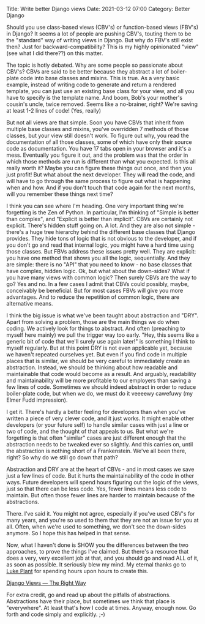 Title: Write better Django views
Date: 2021-03-12 07:00
Category: Better Django

Should you use class-based views (CBV's) or function-based views (FBV's) in Django? It seems a lot of people are pushing CBV's, touting them to be the "standard" way of writing views in Django. But why do FBV's still exist then? Just for backward-compatibility? This is my highly opinionated "view" (see what I did there??) on this matter.

The topic is hotly debated. Why are some people so passionate about CBV's? CBVs are said to be better because they abstract a lot of boiler-plate code into base classes and mixins. This is true. As a very basic example, instead of writing code to generate and return a rendered template, you can just use an existing base class for your view, and all you have to specify is the template name. And boom, Bob's your mother's cousin's uncle, twice removed. Seems like a no-brainer, right? We're saving at least 1-2 lines of code! (Yes, really)  

But not all views are that simple. Soon you have CBVs that inherit from multiple base classes and mixins, you've overridden 7 methods of those classes, but your view still doesn't work. To figure out why, you read the documentation of all those classes, some of which have only their source code as documentation. You have 17 tabs open in your browser and it's a mess. Eventually you figure it out, and the problem was that the order in which those methods are run is different than what you expected. Is this all really worth it? Maybe you can figure these things out once, and then you just profit! But what about the next developer. They will read the code, and will have to go through the same process to figure out what is happening when and how. And if you don't touch that code again for the next months, will you remember these things next time?  

I think you can see where I'm heading. One very important thing we're forgetting is the Zen of Python. In particular, I'm thinking of "Simple is better than complex", and "Explicit is better than implicit". CBVs are certainly not explicit. There's hidden stuff going on. A lot. And they are also not simple - there's a huge tree hierarchy behind the different base classes that Django provides. They hide tons of logic that is not obvious to the developer, and if you don't go and read that internal logic, you might have a hard time using those classes. But FBVs address these issues pretty well. They are explicit: you have one method that shows you all the logic, sequentially. And they are simple: there is no "API" that you need to know - no base classes that have complex, hidden logic. Ok, but what about the down-sides? What if you have many views with common logic? Then surely CBVs are the way to go? Yes and no. In a few cases I admit that CBVs could possibly, maybe, conceivably be beneficial. But for most cases FBVs will give you more advantages. And to reduce the repetition of common logic, there are alternative means.  

I think the big issue is what we've been taught about abstraction and "DRY". Apart from solving a problem, those are the main things we do when coding. We actively look for things to abstract. And often (preaching to myself here mainly) we pull the trigger way too early. "Hey, this seems like a generic bit of code that we'll surely use again later!" is something I think to myself regularly. But at this point DRY is not even applicable yet, because we haven't repeated ourselves yet. But even if you find code in multiple places that is similar, we should be very careful to immediately create an abstraction. Instead, we should be thinking about how readable and maintainable that code would become as a result. And arguably, readability and maintainability will be more profitable to our employers than saving a few lines of code. Sometimes we should indeed abstract in order to reduce boiler-plate code, but when we do, we must do it veeeewy cawefuwy (my Elmer Fudd impression).

I get it. There's hardly a better feeling for developers than when you've written a piece of very clever code, and it just works. It might enable other developers (or your future self) to handle similar cases with just a line or two of code, and the thought of that appeals to us. But what we're forgetting is that often "similar" cases are just different enough that the abstraction needs to be tweaked ever so slightly. And this carries on, until the abstraction is nothing short of a Frankenstein. We've all been there, right? So why do we still go down that path?

Abstraction and DRY are at the heart of CBVs - and in most cases we save just a few lines of code. But it hurts the maintainability of the code in other ways. Future developers will spend hours figuring out the logic of the views, just so that there can be less code. Yes, fewer lines means less code to maintain. But often those fewer lines are harder to maintain because of the abstractions.

There. I've said it. You might not agree, especially if you've used CBV's for many years, and you're so used to them that they are not an issue for you at all. Often, when we're used to something, we don't see the down-sides anymore. So I hope this has helped in that sense.

Now, what I haven't done is SHOW you the differences between the two approaches, to prove the things I've claimed. But there's a resource that does a very, very excellent job at that, and you should go and read ALL of it, as soon as possible. It seriously blew my mind. My eternal thanks go to [Luke Plant](https://twitter.com/spookylukey) for spending hours upon hours to create this.

[Django Views — The Right Way](https://spookylukey.github.io/django-views-the-right-way/index.html "https://spookylukey.github.io/django-views-the-right-way/index.html")

For extra credit, go and read up about the pitfalls of abstractions. Abstractions have their place, but sometimes we think that place is "everywhere". At least that's how I code at times. Anyway, enough now. Go forth and code simply and explicitly. ;-)
